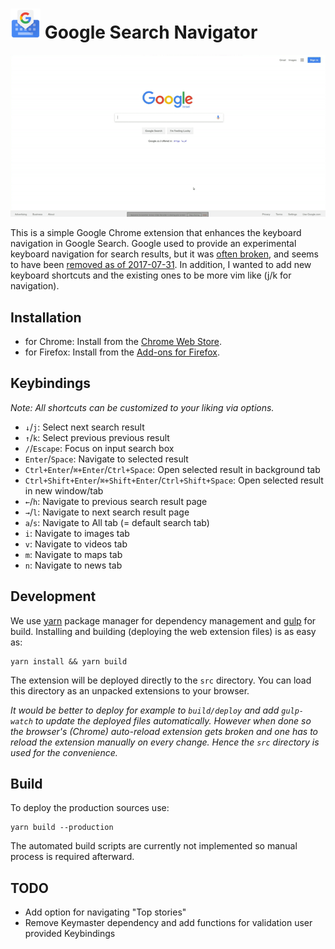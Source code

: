 # ![Logo](./src/icon48.png?raw=true) Google Search Navigator

![Demo flow](./assets/demo.gif?raw=true)

This is a simple Google Chrome extension that enhances the keyboard navigation
in Google Search. Google used to provide an experimental keyboard navigation for
search results, but it was [often broken](https://goo.gl/1zMkYu), and seems to
have been [removed as of
2017-07-31](https://stackoverflow.com/a/45513198/1014208).
In addition, I wanted to add new keyboard shortcuts and the existing ones to be
more vim like (j/k for navigation).

## Installation

* for Chrome: Install from the [Chrome Web
Store](https://chrome.google.com/webstore/detail/enhanced-keyboard-navigat/cohamjploocgoejdfanacfgkhjkhdkek).
* for Firefox: Install from the [Add-ons for Firefox](https://addons.mozilla.org/cs/firefox/addon/the-google-search-navigator/).

## Keybindings

_Note: All shortcuts can be customized to your liking via options._ 

*   `↓`/`j`: Select next search result
*   `↑`/`k`: Select previous previous result
*   `/`/`Escape`: Focus on input search box
*   `Enter`/`Space`: Navigate to selected result
*   `Ctrl+Enter`/`⌘+Enter`/`Ctrl+Space`: Open selected result in background tab
*   `Ctrl+Shift+Enter`/`⌘+Shift+Enter`/`Ctrl+Shift+Space`: Open selected result in new window/tab
*   `←`/`h`: Navigate to previous search result page
*   `→`/`l`: Navigate to next search result page
*   `a`/`s`: Navigate to All tab (= default search tab)
*   `i`: Navigate to images tab
*   `v`: Navigate to videos tab
*   `m`: Navigate to maps tab
*   `n`: Navigate to news tab

## Development

We use [yarn](https://yarnpkg.com/) package manager for dependency management and [gulp](https://gulpjs.com/) for build.
Installing and building (deploying the web extension files) is as easy as:

```
yarn install && yarn build
```

The extension will be deployed directly to the `src` directory. You can load this directory as an unpacked extensions to
your browser.

_It would be better to deploy for example to `build/deploy` and add `gulp-watch` to update the deployed files 
automatically. However when done so the browser's (Chrome) auto-reload extension gets broken and one has to reload the 
extension manually on every change. Hence the `src` directory is used for the convenience._ 

## Build

To deploy the production sources use:

```
yarn build --production
```

The automated build scripts are currently not implemented so manual process is required afterward.

## TODO

*   Add option for navigating "Top stories"
*   Remove Keymaster dependency and add functions for validation user provided
    Keybindings
